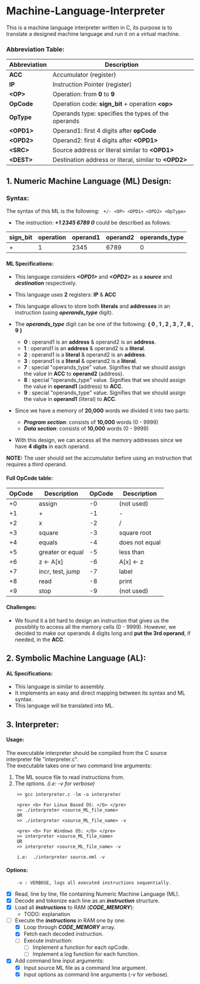 # Machine-Language-Interpreter
This is a machine language interpreter written in C, its purpose is to translate a designed machine language and run it on a virtual machine.


### Abbreviation Table:
| Abbreviation  	| Description  									|
| ------------- 	| ----------------------------------------------|
|     **ACC**   	|Accumulator (register)							|
|     **IP**    	|Instruction Pointer (register)					|
|     **\<OP>**   	|Operation: from **0** to **9**							|
|     **OpCode**   	|Operation code: **sign_bit** + operation **\<op>**	|
|     **OpType**   	|Operands type: specifies the types of the operands	|
|     **\<OPD1>**   |Operand1: first 4 digits after **opCode**			|
|     **\<OPD2>**   |Operand2: first 4 digits after **\<OPD1>**		|
|     **\<SRC>**   	|Source address or literal similar to **\<OPD1>**			|
|     **\<DEST>**   |Destination address or literal, similar to **\<OPD2>**		|


## 1. Numeric Machine Language (ML) Design:
### Syntax:
The syntax of this ML is the following:
` 
+/- <OP> <OPD1> <OPD2> <OpType>
`
- The instruction: ***+1 2345 6789 0*** could be described as follows:

| sign_bit  | operation |operand1  |operand2  | operands_type |
| --------- | ----------| ---------|----------|---------------|
| +         | 1         |     2345 |  6789    |    0          |

#### ML Specifications:

- This language considers ***\<OPD1>*** and ***\<OPD2>*** as a ***source*** and ***destination*** respectively.
- This language uses **2** registers: **IP** & **ACC**
- This language allows to store both **literals** and **addresses** in an instruction (using ***operands_type*** digit).

- The ***operands_type*** digit can be one of the following: **{ 0 , 1 , 2 , 3 , 7 , 8 , 9 }**
    - **0**  : operand1 is an **address** & operand2 is an **address**.
    - **1**  : operand1 is an **address** & operand2 is a **literal**.
    - **2**  : operand1 is a **literal** & operand2 is an **address**.
    - **3**  : operand1 is a **literal** & operand2 is a **literal**.
    - **7**  : special "operands_type" value. Signifies that we should assign the value in **ACC** to **operand2** (address).
    - **8**  : special "operands_type" value. Signifies that we should assign the value in **operand1** (address) to **ACC**.
    - **9**  : special "operands_type" value. Signifies that we should assign the value in **operand1** (literal) to **ACC**.
    
- Since we have a memory of **20,000** words we divided it into two parts:
    - ***Program section***: consists of **10,000** words (0 - 9999)
    - ***Data section***: consists of **10,000** words (0 - 9999)
    
- With this design, we can access all the memory addresses since we have **4 digits** in each operand.

**NOTE:** The user should set the accumulator before using an instruction that requires a third operand.

#### Full OpCode table:
| OpCode | Description      | OpCode | Description    |
|--------|------------------|--------|----------------|
| +0     | assign           | -0     | (not used)     |
| +1     | +                | -1     | -              |
| +2     | x                | -2     | /              |
| +3     | square           | -3     | square root    |
| +4     | equals           | -4     | does not equal |
| +5     | greater or equal | -5     | less than      |
| +6     | z <- A[x]        | -6     | A[x] <- z      |
| +7     | incr, test, jump | -7     | label          |
| +8     | read             | -8     | print          |
| +9     | stop             | -9     | (not used)     |

#### Challenges:
- We found it a bit hard to design an instruction that gives us the possiblity to access all the memory cells (0 - 9999). However, we decided to make our operands 4 digits long and **put the 3rd operand**, if needed, in the **ACC**.


## 2. Symbolic Machine Language (AL):
#### AL Specifications:
- This language is similar to assembly.
- It implements an easy and direct mapping between its syntax and ML syntax.
- This language will be translated into ML.

## 3. Interpreter:
#### Usage:
The executable interpreter should be compiled from the C source interpreter file "interpreter.c".  
The executable takes one or two command line arguments:
1. The ML source file to read instructions from.
2. The options. *(i.e: -v for verbose)*

```
    >> gcc interpreter.c -lm -o interpreter

    <pre> <b> For Linux Based OS: </b> </pre>
    >> ./interpreter <source_ML_file_name>
    OR
    >> ./interpreter <source_ML_file_name> -v

    <pre> <b> For Windows OS: </b> </pre>
    >> interpreter <source_ML_file_name>
    OR
    >> interpreter <source_ML_file_name> -v

    i.e:  ./interpreter source.nml -v
```
#### Options:
```
    -v : VERBOSE, logs all executed instructions sequentially.
```

- [x] Read, line by line, file containing Numeric Machine Language (ML).
- [x] Decode and tokenize each line as an ***instruction*** structure.
- [x] Load all ***instructions*** to RAM (***CODE_MEMORY***):
    - TODO: explanation
- [ ] Execute the ***instructions*** in RAM one by one:
    - [x] Loop through ***CODE_MEMORY*** array.
    - [x] Fetch each decoded instruction.
    - [ ] Execute instruction:
        - [ ] Implement a function for each opCode.
        - [ ] Implement a log function for each function. 
- [x] Add command line input arguments:
    - [x] Input source ML file as a command line argument.
    - [x] Input options as command line arguments (-v for verbose).
